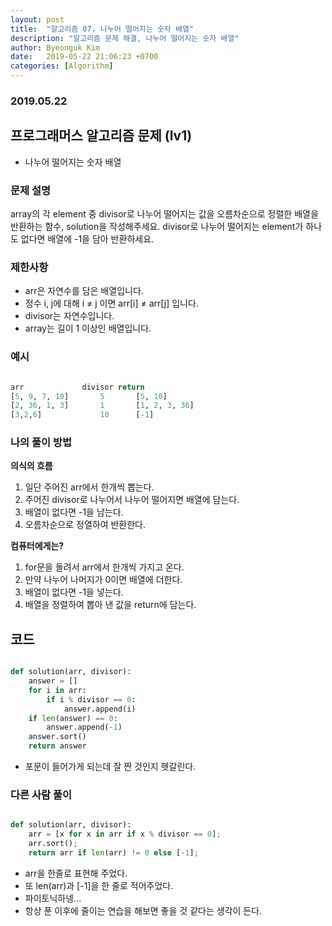 ```yaml
---
layout: post
title:  "알고리즘 07. 나누어 떨어지는 숫자 배열"
description: "알고리즘 문제 해결, 나누어 떨어지는 숫자 배열"
author: Byeonguk Kim
date:   2019-05-22 21:06:23 +0700
categories: [Algorithm]
---
```


### 2019.05.22 

## 프로그래머스 알고리즘 문제 (lv1)

* 나누어 떨어지는 숫자 배열

### 문제 설명

array의 각 element 중 divisor로 나누어 떨어지는 값을 오름차순으로 정렬한 배열을 반환하는 함수, solution을 작성해주세요.
divisor로 나누어 떨어지는 element가 하나도 없다면 배열에 -1을 담아 반환하세요.

### 제한사항

* arr은 자연수를 담은 배열입니다.
* 정수 i, j에 대해 i ≠ j 이면 arr[i] ≠ arr[j] 입니다.
* divisor는 자연수입니다.
* array는 길이 1 이상인 배열입니다.


### 예시

```python

arr				divisor	return
[5, 9, 7, 10]		5		[5, 10]
[2, 36, 1, 3]		1		[1, 2, 3, 36]
[3,2,6]			    10		[-1]

```

### 나의 풀이 방법

**의식의 흐름**

1. 일단 주어진 arr에서 한개씩 뽑는다.
2. 주어진 divisor로 나누어서 나누어 떨어지면 배열에 담는다.
3. 배열이 없다면 -1을 남는다.
4. 오름차순으로 정열하여 반환한다.

**컴퓨터에게는?**

1. for문을 돌려서 arr에서 한개씩 가지고 온다.
2. 만약 나누어 나머지가 0이면 배열에 더한다.
3. 배열이 없다면 -1을 넣는다.
2. 배열을 정렬하여 뽑아 낸 값을 return에 담는다.


## 코드

```python

def solution(arr, divisor):
    answer = []
    for i in arr:
        if i % divisor == 0:
            answer.append(i)
    if len(answer) == 0:
        answer.append(-1)
    answer.sort()
    return answer

```

* 포문이 들어가게 되는데 잘 짠 것인지 헷갈린다.

### 다른 사람 풀이

```python

def solution(arr, divisor):
    arr = [x for x in arr if x % divisor == 0];
    arr.sort();
    return arr if len(arr) != 0 else [-1];

```

* arr을 한줄로 표현해 주었다.
* 또 len(arr)과 [-1]을 한 줄로 적어주었다.
* 파이토닉하넹... 
* 항상 푼 이후에 줄이는 연습을 해보면 좋을 것 같다는 생각이 든다.